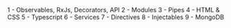 1 - Observables, RxJs, Decorators, API
2 - Modules
3 - Pipes
4 - HTML & CSS
5 - Typescript
6 - Services
7 - Directives
8 - Injectables
9 - MongoDB
